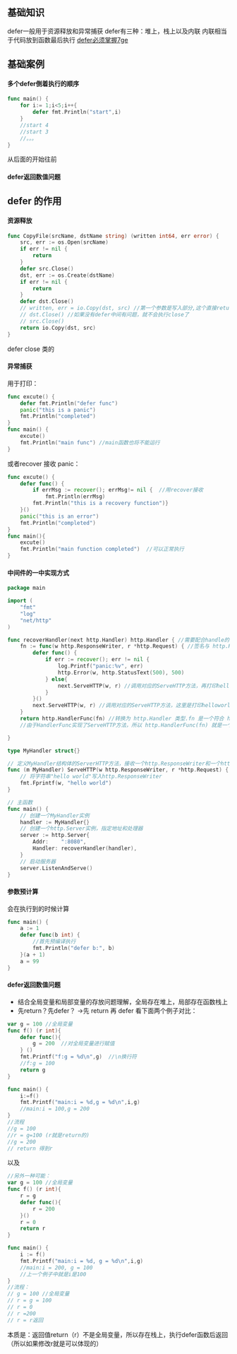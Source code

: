 ## 基础知识
defer一般用于资源释放和异常捕获
defer有三种：堆上，栈上以及内联  内联相当于代码放到函数最后执行
[defer必须掌握7ge](https://www.topgoer.cn/docs/golangxiuyang/golangxiuyang-1cmee0q64ij5p)

## 基础案例
#### 多个defer倒着执行的顺序
``` GO
func main() {
	for i:= 1;i<5;i++{
		defer fmt.Println("start",i)
	}
	//start 4
	//start 3
	//。。。
}
```
从后面的开始往前

#### defer返回数值问题


## defer 的作用

#### 资源释放
``` GO
func CopyFile(srcName, dstName string) (written int64, err error) {
	src, err := os.Open(srcName)
	if err != nil {
		return
	}
	defer src.Close()
	dst, err := os.Create(dstName)
	if err != nil {
		return
	}
	defer dst.Close()
	// written, err = io.Copy(dst, src) //第一个参数是写入部分,这个直接return
	// dst.Close() //如果没有defer中间有问题，就不会执行close了
	// src.Close()
	return io.Copy(dst, src)
}
```
defer close 类的

#### 异常捕获
用于打印：
``` GO
func excute() {
	defer fmt.Println("defer func")
	panic("this is a panic")
	fmt.Println("completed")
}
func main() {
	excute()
	fmt.Println("main func") //main函数也将不能运行
}
```

或者recover 接收 panic：
``` GO
func excute() {
	defer func() {
		if errMsg := recover(); errMsg!= nil {  //用recover接收
			fmt.Println(errMsg)
		fmt.Println("this is a recovery function")}
	}()
	panic("this is an error")
	fmt.Println("completed")
}
func main(){
	excute()
	fmt.Println("main function completed")  //可以正常执行
}
```

#### 中间件的一中实现方式
``` GO
package main

import (
	"fmt"
	"log"
	"net/http"
)

func recoverHandler(next http.Handler) http.Handler { //需要配合handle的类型
	fn := func(w http.ResponseWriter, r *http.Request) { //签名与 http.HandlerFunc 的定义完全一致：
		defer func() {
			if err := recover(); err != nil {
				log.Printf("panic:%v", err)
				http.Error(w, http.StatusText(500), 500)
			} else{
				next.ServeHTTP(w, r) //调用对应的ServeHTTP方法，再打印helloworld
            }
		}()
		next.ServeHTTP(w, r) //调用对应的ServeHTTP方法，这里是打印helloworld
	}
	return http.HandlerFunc(fn) //转换为 http.Handler 类型.fn 是一个符合 http.HandlerFunc 签名的函数就可以
	//由于HandlerFunc实现了ServeHTTP方法，所以 http.HandlerFunc(fn) 就是一个实现了 http.Handler 接口的实例！！！

}

type MyHandler struct{}

// 定义MyHandler结构体的ServerHTTP方法，接收一个http.ResponseWriter和一个http.Request作为参数
func (m MyHandler) ServeHTTP(w http.ResponseWriter, r *http.Request) {
	// 将字符串"hello world"写入http.ResponseWriter
	fmt.Fprintf(w, "hello world")
}

// 主函数
func main() {
	// 创建一个MyHandler实例
	handler := MyHandler{}
	// 创建一个http.Server实例，指定地址和处理器
	server := http.Server{
		Addr:    ":8080",
		Handler: recoverHandler(handler),
	}
	// 启动服务器
	server.ListenAndServe()
}

```

#### 参数预计算
会在执行到的时候计算
``` GO
func main() {
	a := 1
	defer func(b int) {
		//首先预编译执行
		fmt.Println("defer b:", b)
	}(a + 1)
	a = 99
}
```

#### defer返回数值问题
- 结合全局变量和局部变量的存放问题理解，全局存在堆上，局部存在函数栈上
- 先return？先defer？ ->先 return 再 defer
看下面两个例子对比：
``` Go
var g = 100 //全局变量
func f() (r int){
	defer func(){
		g = 200  //对全局变量进行赋值
	} ()
	fmt.Printf("f:g = %d\n",g)  //\n换行符
	//f:g = 100
	return g
}

func main() {
	i:=f()
	fmt.Printf("main:i = %d,g = %d\n",i,g)
	//main:i = 100,g = 200
}
//流程
//g = 100
//r = g=100 (r就是return的)
//g = 200
// return 得到r
```
以及
``` GO
//另外一种可能：
var g = 100 //全局变量
func f() (r int){
	r = g
	defer func(){
		r = 200
	}()
	r = 0
	return r
}

func main() {
	i := f()
	fmt.Printf("main:i = %d, g = %d\n",i,g)
	//main:i = 200, g = 100  
	//上一个例子中就是i是100 
}
//流程：
// g = 100 //全局变量
// r = g = 100
// r = 0
// r =200
// r = r返回
```

本质是：返回值return（r）不是全局变量，所以存在栈上，执行defer函数后返回 （所以如果修改r就是可以体现的）